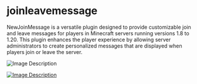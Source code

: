 # joinleavemessage
NewJoinMessage is a versatile plugin designed to provide customizable join and leave messages for players in Minecraft servers running versions 1.8 to 1.20. This plugin enhances the player experience by allowing server administrators to create personalized messages that are displayed when players join or leave the server.



![Image Description](https://media.discordapp.net/attachments/1212916214146531336/1260079205467557979/Untitled-1.png?ex=668e03b5&is=668cb235&hm=bc42ec4a09957d6be068ee8bfdf25687021f0e17546b953f49c658ed04a22480&=&format=webp&quality=lossless&width=348&height=2000)









[![Image Description](https://media.discordapp.net/attachments/1212916214146531336/1260079205983719495/65ab2e7ea50ceda9008f571a2e3355a0aa359cf2.png?ex=668e03b5&is=668cb235&hm=a6b702dd0fe7a498afde7e72a6312228bd83b11dcdd955337c0ae56047916b78&=&format=webp&quality=lossless)](https://discord.gg/ByEvu8VGJ5)
